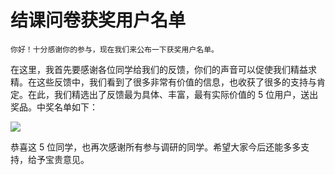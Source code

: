 # 结课问卷获奖用户名单

    你好！十分感谢你的参与，现在我们来公布一下获奖用户名单。

在这里，我首先要感谢各位同学给我们的反馈，你们的声音可以促使我们精益求精。在这些反馈中，我们看到了很多非常有价值的信息，也收获了很多的支持与肯定。在此，我们精选出了反馈最为具体、丰富，最有实际价值的 5 位用户，送出奖品。中奖名单如下：

![](https://static001.geekbang.org/resource/image/1f/12/1f3edf1d0258b950735ceed25bcb0512.jpg)

恭喜这 5 位同学，也再次感谢所有参与调研的同学。希望大家今后还能多多支持，给予宝贵意见。
    